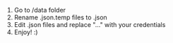 1. Go to /data folder
2. Rename .json.temp files to .json
3. Edit .json files and replace "..." with your credentials
4. Enjoy! :)